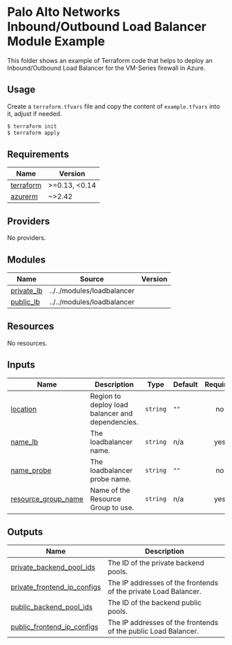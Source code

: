 # Palo Alto Networks Inbound/Outbound Load Balancer Module Example

This folder shows an example of Terraform code that helps to deploy an Inbound/Outbound Load Balancer for the VM-Series firewall in Azure.

## Usage

Create a `terraform.tfvars` file and copy the content of `example.tfvars` into it, adjust if needed.

```bash
$ terraform init
$ terraform apply
```

<!-- BEGINNING OF PRE-COMMIT-TERRAFORM DOCS HOOK -->
## Requirements

| Name | Version |
|------|---------|
| <a name="requirement_terraform"></a> [terraform](#requirement\_terraform) | >=0.13, <0.14 |
| <a name="requirement_azurerm"></a> [azurerm](#requirement\_azurerm) | ~>2.42 |

## Providers

No providers.

## Modules

| Name | Source | Version |
|------|--------|---------|
| <a name="module_private_lb"></a> [private\_lb](#module\_private\_lb) | ../../modules/loadbalancer |  |
| <a name="module_public_lb"></a> [public\_lb](#module\_public\_lb) | ../../modules/loadbalancer |  |

## Resources

No resources.

## Inputs

| Name | Description | Type | Default | Required |
|------|-------------|------|---------|:--------:|
| <a name="input_location"></a> [location](#input\_location) | Region to deploy load balancer and dependencies. | `string` | `""` | no |
| <a name="input_name_lb"></a> [name\_lb](#input\_name\_lb) | The loadbalancer name. | `string` | n/a | yes |
| <a name="input_name_probe"></a> [name\_probe](#input\_name\_probe) | The loadbalancer probe name. | `string` | `""` | no |
| <a name="input_resource_group_name"></a> [resource\_group\_name](#input\_resource\_group\_name) | Name of the Resource Group to use. | `string` | n/a | yes |

## Outputs

| Name | Description |
|------|-------------|
| <a name="output_private_backend_pool_ids"></a> [private\_backend\_pool\_ids](#output\_private\_backend\_pool\_ids) | The ID of the private backend pools. |
| <a name="output_private_frontend_ip_configs"></a> [private\_frontend\_ip\_configs](#output\_private\_frontend\_ip\_configs) | The IP addresses of the frontends of the private Load Balancer. |
| <a name="output_public_backend_pool_ids"></a> [public\_backend\_pool\_ids](#output\_public\_backend\_pool\_ids) | The ID of the backend public pools. |
| <a name="output_public_frontend_ip_configs"></a> [public\_frontend\_ip\_configs](#output\_public\_frontend\_ip\_configs) | The IP addresses of the frontends of the public Load Balancer. |
<!-- END OF PRE-COMMIT-TERRAFORM DOCS HOOK -->